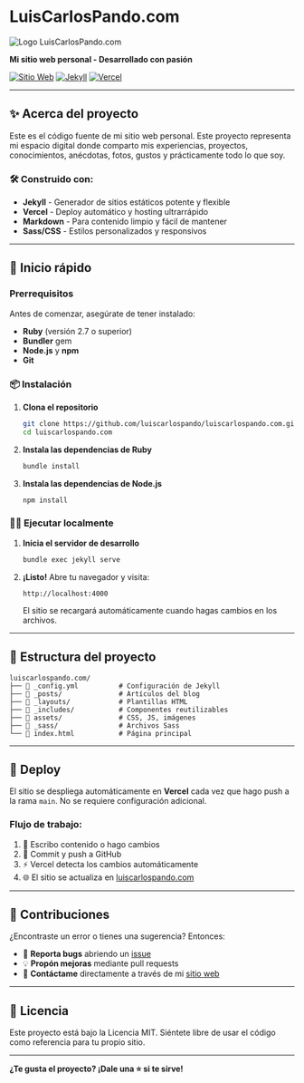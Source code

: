 # LuisCarlosPando.com

![Logo LuisCarlosPando.com](https://luiscarlospando.com/assets/images/logo.png)

**Mi sitio web personal - Desarrollado con pasión**

[![Sitio Web](https://img.shields.io/badge/🌐_Sitio_Web-luiscarlospando.com-blue?style=for-the-badge)](https://luiscarlospando.com/)
[![Jekyll](https://img.shields.io/badge/Jekyll-CC0000?style=for-the-badge&logo=Jekyll&logoColor=white)](http://jekyllrb.com/)
[![Vercel](https://img.shields.io/badge/Vercel-000000?style=for-the-badge&logo=vercel&logoColor=white)](https://vercel.com/)

---

## ✨ Acerca del proyecto

Este es el código fuente de mi sitio web personal. Este proyecto representa mi espacio digital donde comparto mis experiencias, proyectos, conocimientos, anécdotas, fotos, gustos y prácticamente todo lo que soy.

### 🛠️ Construido con:

- **Jekyll** - Generador de sitios estáticos potente y flexible
- **Vercel** - Deploy automático y hosting ultrarrápido
- **Markdown** - Para contenido limpio y fácil de mantener
- **Sass/CSS** - Estilos personalizados y responsivos

---

## 🚀 Inicio rápido

### Prerrequisitos

Antes de comenzar, asegúrate de tener instalado:

- **Ruby** (versión 2.7 o superior)
- **Bundler** gem
- **Node.js** y **npm**
- **Git**

### 📦 Instalación

1. **Clona el repositorio**
   ```bash
   git clone https://github.com/luiscarlospando/luiscarlospando.com.git
   cd luiscarlospando.com
   ```

2. **Instala las dependencias de Ruby**
   ```bash
   bundle install
   ```

3. **Instala las dependencias de Node.js**
   ```bash
   npm install
   ```

### 🏃‍♂️ Ejecutar localmente

1. **Inicia el servidor de desarrollo**
   ```bash
   bundle exec jekyll serve
   ```

2. **¡Listo!** Abre tu navegador y visita:
   ```
   http://localhost:4000
   ```

   El sitio se recargará automáticamente cuando hagas cambios en los archivos.

---

## 📁 Estructura del proyecto

```
luiscarlospando.com/
├── 📄 _config.yml          # Configuración de Jekyll
├── 📂 _posts/              # Artículos del blog
├── 📂 _layouts/            # Plantillas HTML
├── 📂 _includes/           # Componentes reutilizables
├── 📂 assets/              # CSS, JS, imágenes
├── 📂 _sass/               # Archivos Sass
└── 📄 index.html           # Página principal
```

---

## 🚀 Deploy

El sitio se despliega automáticamente en **Vercel** cada vez que hago push a la rama `main`. No se requiere configuración adicional.

### Flujo de trabajo:
1. 📝 Escribo contenido o hago cambios
2. 💾 Commit y push a GitHub
3. ⚡ Vercel detecta los cambios automáticamente
4. 🌐 El sitio se actualiza en [luiscarlospando.com](https://luiscarlospando.com/)

---

## 🤝 Contribuciones

¿Encontraste un error o tienes una sugerencia? Entonces:

- 🐞 **Reporta bugs** abriendo un [issue](https://github.com/luiscarlospando/luiscarlospando.com/issues)
- 💡 **Propón mejoras** mediante pull requests
- 📧 **Contáctame** directamente a través de mi [sitio web](https://luiscarlospando.com/contacto)

---

## 📄 Licencia

Este proyecto está bajo la Licencia MIT. Siéntete libre de usar el código como referencia para tu propio sitio.

---

**¿Te gusta el proyecto? ¡Dale una ⭐ si te sirve!**
